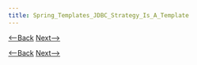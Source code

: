 ```yaml
---
title: Spring_Templates_JDBC_Strategy_Is_A_Template
---
```

[<--Back]({{site.pagesurl}}/Spring_Templates_JDBC_Using_Template_Method_Pattern) [Next-->]({{site.pagesurl}}/Spring_Templates_JDBC_Template_Uses_Strategy_V1)



[<--Back]({{site.pagesurl}}/Spring_Templates_JDBC_Using_Template_Method_Pattern) [Next-->]({{site.pagesurl}}/Spring_Templates_JDBC_Template_Uses_Strategy_V1)
